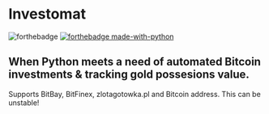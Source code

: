 # Investomat
![forthebadge](http://forthebadge.com/images/badges/built-with-love.svg)
[![forthebadge made-with-python](http://ForTheBadge.com/images/badges/made-with-python.svg)](https://www.python.org/)
## When Python meets a need of automated Bitcoin investments & tracking gold possesions value.
Supports BitBay, BitFinex, zlotagotowka.pl and Bitcoin address.
This can be unstable!
